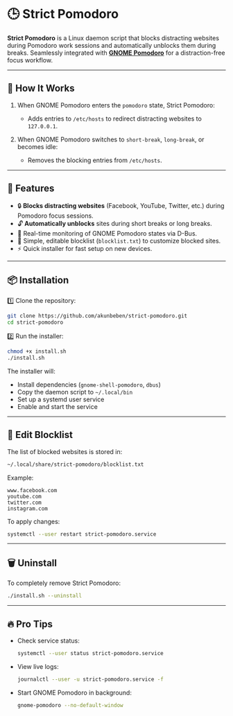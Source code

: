 # 🕒 Strict Pomodoro

**Strict Pomodoro** is a Linux daemon script that blocks distracting websites during Pomodoro work sessions and automatically unblocks them during breaks. Seamlessly integrated with [**GNOME Pomodoro**](https://github.com/gnome-pomodoro/gnome-pomodoro) for a distraction-free focus workflow.

---

## 📖 How It Works

1. When GNOME Pomodoro enters the `pomodoro` state, Strict Pomodoro:
   * Adds entries to `/etc/hosts` to redirect distracting websites to `127.0.0.1`.

2. When GNOME Pomodoro switches to `short-break`, `long-break`, or becomes idle:
   * Removes the blocking entries from `/etc/hosts`.

---

## 🚀 Features

* 🔒 **Blocks distracting websites** (Facebook, YouTube, Twitter, etc.) during Pomodoro focus sessions.
* 🔓 **Automatically unblocks** sites during short breaks or long breaks.
* 📡 Real-time monitoring of GNOME Pomodoro states via D-Bus.
* 📝 Simple, editable blocklist (`blocklist.txt`) to customize blocked sites.
* ⚡ Quick installer for fast setup on new devices.

---

## 📦 Installation

1️⃣ Clone the repository:

```bash
git clone https://github.com/akunbeben/strict-pomodoro.git
cd strict-pomodoro
```

2️⃣ Run the installer:

```bash
chmod +x install.sh
./install.sh
```

The installer will:

* Install dependencies (`gnome-shell-pomodoro`, `dbus`)
* Copy the daemon script to `~/.local/bin`
* Set up a systemd user service
* Enable and start the service

---

## 📝 Edit Blocklist

The list of blocked websites is stored in:

```bash
~/.local/share/strict-pomodoro/blocklist.txt
```

Example:

```
www.facebook.com
youtube.com
twitter.com
instagram.com
```

To apply changes:

```bash
systemctl --user restart strict-pomodoro.service
```

---

## 🗑️ Uninstall

To completely remove Strict Pomodoro:

```bash
./install.sh --uninstall
```

---

## 🔥 Pro Tips

* Check service status:
  ```bash
  systemctl --user status strict-pomodoro.service
  ```

* View live logs:
  ```bash
  journalctl --user -u strict-pomodoro.service -f
  ```

* Start GNOME Pomodoro in background:
  ```bash
  gnome-pomodoro --no-default-window
  ```



